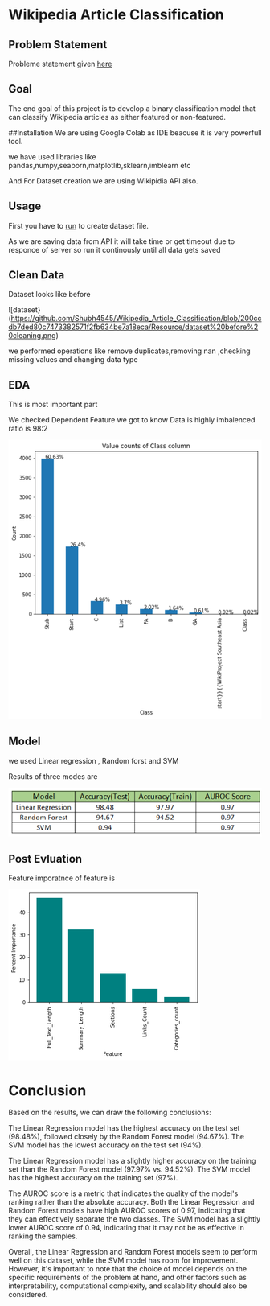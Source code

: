 # Wikipedia Article Classification

## Problem Statement
Probleme statement given [here](https://github.com/Shubh4545/Wikipedia_Article_Classification/blob/3dd2706404ac7bf2ddc5fa1ac579bba2ce627baa/Wikipedia_Article_Classification.ipynb) 

## Goal 
The end goal of this project is to develop a binary classification model that can classify Wikipedia articles as either featured or non-featured. 

##Installation
We are using Google Colab as IDE beacuse it is very powerfull tool.

we have used libraries like pandas,numpy,seaborn,matplotlib,sklearn,imblearn etc

And For Dataset creation we are using Wikipidia API also.

## Usage
First you have to [run](https://github.com/Shubh4545/Wikipedia_Article_Classification/blob/3dd2706404ac7bf2ddc5fa1ac579bba2ce627baa/WIkipedia_dataset_Create.ipynb) to create dataset file.

As we are saving data from API it will take time or get timeout due to responce of server so run it continously until all data gets saved

## Clean Data
Dataset looks like before

![dataset}(https://github.com/Shubh4545/Wikipedia_Article_Classification/blob/200ccdb7ded80c7473382571f2fb634be7a18eca/Resource/dataset%20before%20cleaning.png)

we performed  operations like remove duplicates,removing nan ,checking missing values and changing data type

## EDA
This is most important part

We checked Dependent Feature we got to know Data is highly imbalenced ratio is 98:2

![dependent](https://github.com/Shubh4545/Wikipedia_Article_Classification/blob/a25696176ca83b41cee5b63c480b0a2bbb2a682d/Resource/y.png)

## Model

we used Linear regression , Random forst and SVM 

Results of three modes are

![Result](https://github.com/Shubh4545/Wikipedia_Article_Classification/blob/1b46c07f1af845e0d02cae40cbe58e5f6dc9d5de/Resource/result.png)

## Post Evluation

Feature imporatnce of feature is 

![imp](https://github.com/Shubh4545/Wikipedia_Article_Classification/blob/ffd4a0903f7974294aa75823898576c35aafe766/Resource/feature%20imp.png)

# Conclusion
Based on the results, we can draw the following conclusions:

The Linear Regression model has the highest accuracy on the test set (98.48%), followed closely by the Random Forest model (94.67%). The SVM model has the lowest accuracy on the test set (94%).

The Linear Regression model has a slightly higher accuracy on the training set than the Random Forest model (97.97% vs. 94.52%). The SVM model has the highest accuracy on the training set (97%).

The AUROC score is a metric that indicates the quality of the model's ranking rather than the absolute accuracy. Both the Linear Regression and Random Forest models have high AUROC scores of 0.97, indicating that they can effectively separate the two classes. The SVM model has a slightly lower AUROC score of 0.94, indicating that it may not be as effective in ranking the samples.

Overall, the Linear Regression and Random Forest models seem to perform well on this dataset, while the SVM model has room for improvement. However, it's important to note that the choice of model depends on the specific requirements of the problem at hand, and other factors such as interpretability, computational complexity, and scalability should also be considered.









